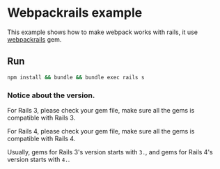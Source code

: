 # Webpackrails example

This example shows how to make webpack works with rails, it use [webpackrails](
http://github.com/towry/webpackrails) gem.

## Run

```bash
npm install && bundle && bundle exec rails s
```

### Notice about the version.

For Rails 3, please check your gem file, make sure all the gems
is compatible with Rails 3.

For Rails 4, please check your gem file, make sure all the gems
is compatible with Rails 4.

Usually, gems for Rails 3's version starts with `3.`, and gems for
Rails 4's version starts with `4.`.

